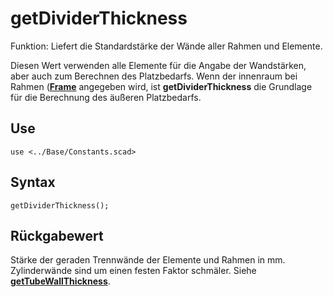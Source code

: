 # getDividerThickness

Funktion: Liefert die Standardstärke der Wände aller Rahmen und Elemente.

Diesen Wert verwenden alle Elemente für die Angabe der Wandstärken, aber auch zum Berechnen des Platzbedarfs. Wenn der innenraum bei Rahmen ([__Frame__](../ModelBase/Frame.md) angegeben wird, ist __getDividerThickness__ die Grundlage für die Berechnung des äußeren Platzbedarfs.

## Use
```
use <../Base/Constants.scad>
```

## Syntax
```
getDividerThickness();
```

## Rückgabewert
Stärke der geraden Trennwände der Elemente und Rahmen in mm. Zylinderwände sind um einen festen Faktor schmäler. Siehe [__getTubeWallThickness__](getTubeWallThickness.md).
